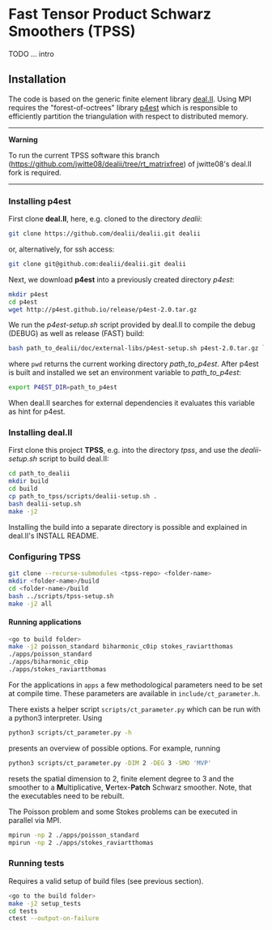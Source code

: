 Fast Tensor Product Schwarz Smoothers (TPSS)
============================================

TODO ... intro

## Installation

The code is based on the generic finite element library [deal.II](https://github.com/dealii/dealii). Using MPI requires the "forest-of-octrees" library [p4est](https://github.com/cburstedde/p4est) which is responsible to efficiently partition the triangulation with respect to distributed memory.

---
**Warning**

To run the current TPSS software this branch (https://github.com/jwitte08/dealii/tree/rt_matrixfree) of jwitte08's deal.II fork is required.

---

### Installing p4est

First clone **deal.II**, here, e.g. cloned to the directory _dealii_:

```bash
git clone https://github.com/dealii/dealii.git dealii
```
or, alternatively, for ssh access:

```bash
git clone git@github.com:dealii/dealii.git dealii
```

Next, we download **p4est** into a previously created directory _p4est_:

```bash
mkdir p4est
cd p4est
wget http://p4est.github.io/release/p4est-2.0.tar.gz
```

We run the _p4est-setup.sh_ script provided by deal.II to compile the debug (DEBUG) as well as release (FAST) build:

```bash
bash path_to_dealii/doc/external-libs/p4est-setup.sh p4est-2.0.tar.gz `pwd`
```

where `pwd` returns the current working directory _path_to_p4est_. After p4est is built and installed we set an environment variable to _path_to_p4est_:

```bash
export P4EST_DIR=path_to_p4est
```

When deal.II searches for external dependencies it evaluates this variable as hint for p4est.

### Installing deal.II

First clone this project **TPSS**, e.g. into the directory _tpss_, and use the _dealii-setup.sh_ script to build deal.II:

```bash
cd path_to_dealii
mkdir build
cd build
cp path_to_tpss/scripts/dealii-setup.sh .
bash dealii-setup.sh
make -j2
```

Installing the build into a separate directory is possible and explained in deal.II's INSTALL README.

### Configuring TPSS

```bash
git clone --recurse-submodules <tpss-repo> <folder-name>
mkdir <folder-name>/build
cd <folder-name>/build
bash ../scripts/tpss-setup.sh
make -j2 all
```

#### Running applications

```bash
<go to build folder>
make -j2 poisson_standard biharmonic_c0ip stokes_raviartthomas
./apps/poisson_standard
./apps/biharmonic_c0ip
./apps/stokes_raviartthomas
```

For the applications in `apps`  a few methodological parameters need to be set at compile time. These parameters are available in `include/ct_parameter.h`.

There exists a helper script `scripts/ct_parameter.py` which can be run with a python3 interpreter. Using

```bash
python3 scripts/ct_parameter.py -h
```

presents an overview of possible options. For example, running

```bash
python3 scripts/ct_parameter.py -DIM 2 -DEG 3 -SMO 'MVP'
```

resets the spatial dimension to 2, finite element degree to 3 and the smoother to a **M**ultiplicative, **V**ertex-**Patch** Schwarz smoother. Note, that the executables need to be rebuilt.

The Poisson problem and some Stokes problems can be executed in parallel via MPI.

```bash
mpirun -np 2 ./apps/poisson_standard
mpirun -np 2 ./apps/stokes_raviartthomas
```

### Running tests

Requires a valid setup of build files (see previous section).

```bash
<go to the build folder>
make -j2 setup_tests
cd tests
ctest --output-on-failure
```
